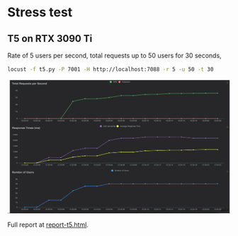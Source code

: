 # Stress test

## T5 on RTX 3090 Ti

Rate of 5 users per second, total requests up to 50 users for 30 seconds,

```bash
locust -f t5.py -P 7001 -H http://localhost:7088 -r 5 -u 50 -t 30
```

![alt text](graph-t5.png)

Full report at [report-t5.html](report-t5.html).